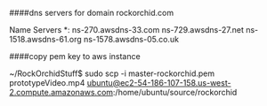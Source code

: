 ####dns servers for domain rockorchid.com

Name Servers *:
ns-270.awsdns-33.com
ns-729.awsdns-27.net
ns-1518.awsdns-61.org
ns-1578.awsdns-05.co.uk


####copy pem key to aws instance


~/RockOrchidStuff$ sudo scp -i master-rockorchid.pem prototypeVideo.mp4 ubuntu@ec2-54-186-107-158.us-west-2.compute.amazonaws.com:/home/ubuntu/source/rockorchid
